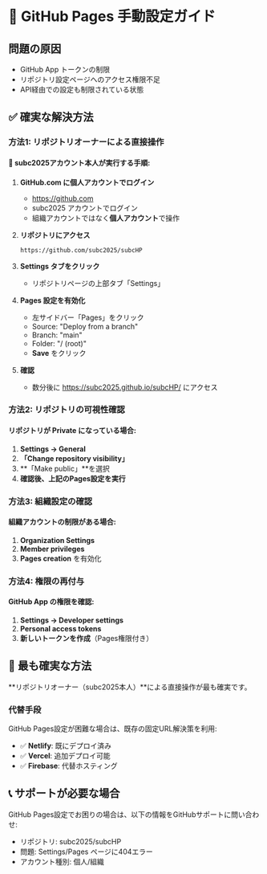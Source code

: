 # 🔧 GitHub Pages 手動設定ガイド

## 問題の原因
- GitHub App トークンの制限
- リポジトリ設定ページへのアクセス権限不足
- API経由での設定も制限されている状態

## ✅ 確実な解決方法

### 方法1: リポジトリオーナーによる直接操作

#### 👤 subc2025アカウント本人が実行する手順:

1. **GitHub.com に個人アカウントでログイン**
   - https://github.com
   - subc2025 アカウントでログイン
   - 組織アカウントではなく**個人アカウント**で操作

2. **リポジトリにアクセス**
   ```
   https://github.com/subc2025/subcHP
   ```

3. **Settings タブをクリック**
   - リポジトリページの上部タブ「Settings」

4. **Pages 設定を有効化**
   - 左サイドバー「Pages」をクリック
   - Source: "Deploy from a branch"
   - Branch: "main" 
   - Folder: "/ (root)"
   - **Save** をクリック

5. **確認**
   - 数分後に https://subc2025.github.io/subcHP/ にアクセス

### 方法2: リポジトリの可視性確認

#### リポジトリが Private になっている場合:

1. **Settings → General**
2. **「Change repository visibility」**
3. **「Make public」**を選択
4. **確認後、上記のPages設定を実行**

### 方法3: 組織設定の確認

#### 組織アカウントの制限がある場合:

1. **Organization Settings**
2. **Member privileges**
3. **Pages creation** を有効化

### 方法4: 権限の再付与

#### GitHub App の権限を確認:

1. **Settings → Developer settings**
2. **Personal access tokens**
3. **新しいトークンを作成**（Pages権限付き）

## 🎯 最も確実な方法

**リポジトリオーナー（subc2025本人）**による直接操作が最も確実です。

### 代替手段
GitHub Pages設定が困難な場合は、既存の固定URL解決策を利用:
- ✅ **Netlify**: 既にデプロイ済み
- ✅ **Vercel**: 追加デプロイ可能
- ✅ **Firebase**: 代替ホスティング

## 📞 サポートが必要な場合

GitHub Pages設定でお困りの場合は、以下の情報をGitHubサポートに問い合わせ:
- リポジトリ: subc2025/subcHP
- 問題: Settings/Pages ページに404エラー
- アカウント種別: 個人/組織